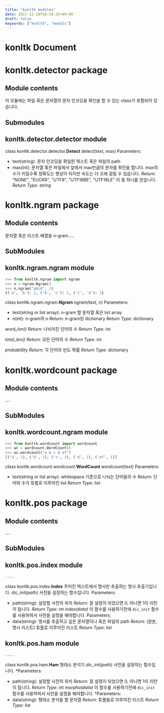 ```yaml
---
title: "konltk modules"
date: 2017-12-28T08:58:25+09:00
draft: false
keywords: ["konltk", "moduls"]
---
```


konltk Document
============


# konltk.detector package

## Module contents
이 모듈에는 파일 혹은 문자열의 문자 인코딩을 확인을 할 수 있는 class가 포함되어 있습니다.
## Submodules
## konltk.detector.detector module
*class* konltk.detector.detector.**Detect**
detect(text, max)
Parameters:
- text(string): 문자 인코딩을 확일한 텍스트 혹은 파일의 path
- max(int): 문자열 혹은 파일에서 앞에서 max만큼의 문자를 확인을 합니다. max의 수가 커질수록 정확도는 향상이 되지만 속도는 더 오래 걸릴 수 있습니다.
*Return:* "NONE", "EUCKR", "UTF8", "UTF16BE", "UTF16LE" 이 중 하나를 얻습니다.
*Return Type:* string


# konltk.ngram package
## Module contents
문자열 혹은 리스트 배열을 n-gram.....
## SubModules
## konltk.ngram.ngram module
```python
>>> from konltk.ngram import ngram
>>> n = ngram.Ngram()
>>> n.ngram("abcd", 2)
{('a', 'b'): 1, ('b', 'c'): 1, ('c', 'd'): 1}
```
*class* konltk.ngram.ngram.**Ngram**
*ngram(text, n)*
Parameters:
- text(string or list array): n-gram 할 문자열 혹은 list array
- n(int): n-gram의 n
*Return:* n-gram된 dictionary
*Return Type:* dictionary

*word_len()*
*Return:* 나뉘어진 단어의 수
*Return Type:* int
    
*total_len()*
*Return:* 모든 단어의 수
*Return Type:* int

*probabillity*
*Return:* 각 단어의 빈도 확률
*Return Type:* dictionary


# konltk.wordcount package
## Module contents
....
## SubModules
## konltk.wordcount.ngram module
```python
>>> from konltk.wordcount import wordcount
>>> wc = wordcount.WordCount()
>>> wc.wordcount("a b c d ef")
[('a', 1), ('b', 1), ('c', 1), ('d', 1), ('ef', 1)]
```
*class* konltk.wordcount.wordcount.**WordCount**
*wordcount(text)*
Parameters:
- text(string or list array): whitespace 기준으로 나뉘는 단어들의 수
*Return:* 단어와 수가 튜플로 이루어진 list
*Return Type:* list


# konltk.pos package
## Module contents
....
## SubModules
## konltk.pos.index module
```python
....
```
*class* konltk.pos.index.**Index**
주어진 텍스트에서 명사만 추출하는 명사 추출기입니다.
*dic_init(path)*
사전을 설정하는 함수입니다.
Parameters:
- path(string): 설정할 사전의 위치
*Return:* 잘 설정이 되었으면 0, 아니면 1이 리턴이 됩니다.
*Return Type:* int
*index(data)*
이 함수를 사용하기전에 `dic_init` 함수를 사용하여서 사전을 설정을 해야합니다.
Parameters:
- data(string): 명사를 추출하고 싶은 문자열이나 혹은 파일의 path
*Return:* (원본, 명사 리스트) 튜플로 이루어진 리스트
*Return Type:* list


## konltk.pos.ham module
```python
....
```
*class* konltk.pos.ham.**Ham**
형태소 분석기
*dic_init(path)*
사전을 설정하는 함수입니다.
*Parameters:
- path(string): 설정할 사전의 위치
*Return:* 잘 설정이 되었으면 0, 아니면 1이 리턴이 됩니다.
*Return Type:* int
*morpha(data)*
이 함수를 사용하기전에 `dic_init` 함수를 사용하여서 사전을 설정을 해야합니다.
*Parameters:
- data(string): 형태소 분석을 할 문자열
*Return:* 튜플들로 이루어진 리스트
*Return Type:* list
